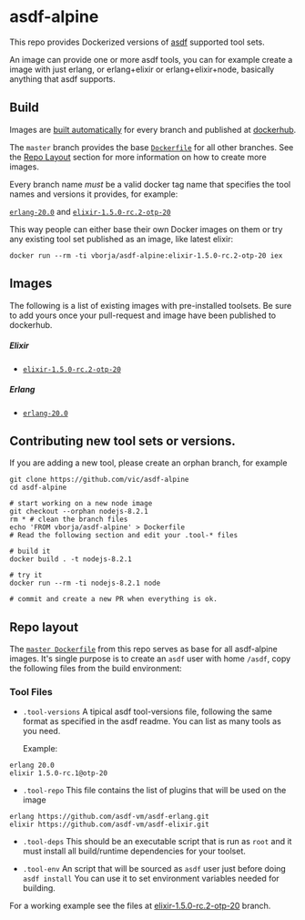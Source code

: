 # asdf-alpine

This repo provides Dockerized versions of [asdf] supported tool sets.

An image can provide one or more asdf tools, you can for example create a image
with just erlang, or erlang+elixir or erlang+elixir+node, basically anything
that asdf supports.

## Build

Images are [built automatically][builds] for every branch and published at [dockerhub].

The `master` branch provides the base [`Dockerfile`][master] for all other branches.
See the [Repo Layout](#repo-layout) section for more information on how to create more
images.

Every branch name *must* be a valid docker tag name that specifies the tool names and 
versions it provides, for example: 

[`erlang-20.0`][erlang-20.0] and [`elixir-1.5.0-rc.2-otp-20`][elixir-1.5.0-rc.2-otp-20]

This way people can either base their own Docker images on them or try any existing
tool set published as an image, like latest elixir:

```
docker run --rm -ti vborja/asdf-alpine:elixir-1.5.0-rc.2-otp-20 iex
```

## Images

The following is a list of existing images with pre-installed toolsets. Be sure
to add yours once your pull-request and image have been published to dockerhub.


##### Elixir
- [`elixir-1.5.0-rc.2-otp-20`](https://github.com/vic/asdf-alpine/tree/elixir-1.5.0-rc.2-otp-20)

##### Erlang
- [`erlang-20.0`](https://github.com/vic/asdf-alpine/tree/erlang-20.0)


## Contributing new tool sets or versions.

If you are adding a new tool, please create an orphan branch, for example

```shell
git clone https://github.com/vic/asdf-alpine
cd asdf-alpine

# start working on a new node image
git checkout --orphan nodejs-8.2.1
rm * # clean the branch files
echo 'FROM vborja/asdf-alpine' > Dockerfile
# Read the following section and edit your .tool-* files 

# build it
docker build . -t nodejs-8.2.1

# try it
docker run --rm -ti nodejs-8.2.1 node

# commit and create a new PR when everything is ok.
```

## Repo layout

The [`master Dockerfile`][master] from this repo serves as base for all asdf-alpine
images. It's single purpose is to create an `asdf` user with home `/asdf`, copy
the following files from the build environment:

### Tool Files

- `.tool-versions` 
    A tipical asdf tool-versions file, following the same format as specified in the
    asdf readme. You can list as many tools as you need.
    
    Example:
```
erlang 20.0
elixir 1.5.0-rc.1@otp-20
```
    
- `.tool-repo` 
    This file contains the list of plugins that will be used on the image
    
```
erlang https://github.com/asdf-vm/asdf-erlang.git
elixir https://github.com/asdf-vm/asdf-elixir.git
```
    
- `.tool-deps`
    This should be an executable script that is run as `root` and it must
    install all build/runtime dependencies for your toolset.
    
- `.tool-env` 
    An script that will be sourced as `asdf` user just before doing `asdf install`
    You can use it to set environment variables needed for building.

For a working example see the files at [elixir-1.5.0-rc.2-otp-20] branch.


[elixir-1.5.0-rc.2-otp-20]: https://github.com/vic/asdf-alpine/tree/elixir-1.5.0-rc.2-otp-20
[erlang-20.0]: https://github.com/vic/asdf-alpine/tree/erlang-20.0
[master]: https://github.com/vic/asdf-alpine/blob/master/Dockerfile
[dockerhub]: https://hub.docker.com/r/vborja/asdf-alpine/tags/
[asdf]: https://github.com/asdf-vm/asdf
[builds]: https://hub.docker.com/r/vborja/asdf-alpine/builds/
[multi]: https://docs.docker.com/engine/userguide/eng-image/multistage-build/
